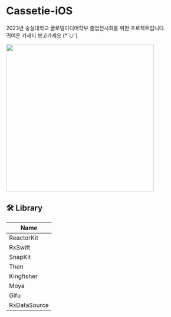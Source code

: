 # Cassetie-iOS
2023년 숭실대학교 글로벌미디어학부 졸업전시회를 위한 프로젝트입니다. <br>
귀여운 카세티 보고가세요 (*´∪`)

<img src="https://user-images.githubusercontent.com/54045865/230727650-ec2929bf-497e-43c1-8dd1-3288175c8a28.gif" width="400">


## 🛠️ Library

| Name |
| --- |
| ReactorKit |
| RxSwift |
| SnapKit |
| Then |
| Kingfisher |
| Moya |
| Gifu |
| RxDataSource |
